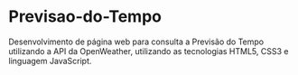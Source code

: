 # Previsao-do-Tempo
Desenvolvimento de página web para consulta a Previsão do Tempo utilizando a API da OpenWeather, utilizando as tecnologias HTML5, CSS3 e linguagem JavaScript.
